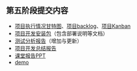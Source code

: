 ## 第五阶段提交内容
- [项目执行情况甘特图](甘特图.png)、[项目backlog](backlog.png)、[项目Kanban](Kanban.png)
- [项目开发安装包](SE_project_2023-release.zip)（包含部署说明等文档）
- [测试分析报告](测试分析报告.pdf)（增加与更新）
- [项目开发总结报告](项目开发总结报告.pdf)
- [课堂报告PPT](课堂报告PPT.pdf)
- [demo](demo.mp4)
